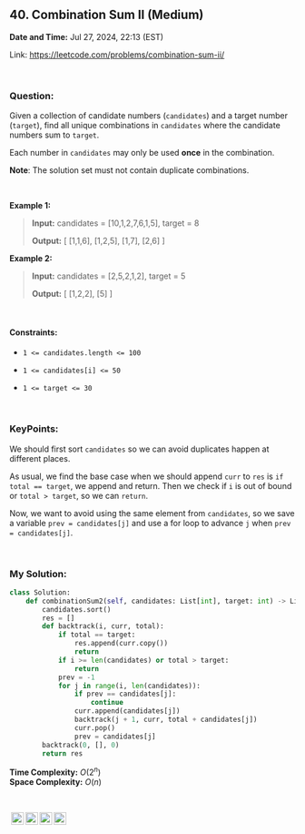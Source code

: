 ## 40. Combination Sum II (Medium)
**Date and Time:** Jul 27, 2024, 22:13 (EST)

Link: https://leetcode.com/problems/combination-sum-ii/

<br>

### Question:
Given a collection of candidate numbers (`candidates`) and a target number (`target`), find all unique combinations in `candidates` where the candidate numbers sum to `target`.

Each number in `candidates` may only be used **once** in the combination.

**Note**: The solution set must not contain duplicate combinations.

<br>

**Example 1:**
> **Input:** candidates = [10,1,2,7,6,1,5], target = 8
> 
> **Output:** 
[
[1,1,6],
[1,2,5],
[1,7],
[2,6]
]

**Example 2:**
> **Input:** candidates = [2,5,2,1,2], target = 5
> 
> **Output:** 
[
[1,2,2],
[5]
]

<br>

#### Constraints:
* `1 <= candidates.length <= 100`

* `1 <= candidates[i] <= 50`

* `1 <= target <= 30`

<br>

### KeyPoints: 
We should first sort `candidates` so we can avoid duplicates happen at different places.

As usual, we find the base case when we should append `curr` to `res` is `if total == target`, we append and return. Then we check if `i` is out of bound or `total > target`, so we can `return`. 

Now, we want to avoid using the same element from `candidates`, so we save a variable `prev = candidates[j]` and use a for loop to advance `j` when `prev = candidates[j]`.

<br>

### My Solution:
```python
class Solution:
    def combinationSum2(self, candidates: List[int], target: int) -> List[List[int]]:
        candidates.sort()
        res = []
        def backtrack(i, curr, total):
            if total == target:
                res.append(curr.copy())
                return
            if i >= len(candidates) or total > target:
                return
            prev = -1
            for j in range(i, len(candidates)):
                if prev == candidates[j]:
                    continue
                curr.append(candidates[j])
                backtrack(j + 1, curr, total + candidates[j])
                curr.pop()
                prev = candidates[j]
        backtrack(0, [], 0)
        return res
```
**Time Complexity:** $O(2^n)$ <br>
**Space Complexity:** $O(n)$

<br>

<img style="height:22px!important;margin-left:3px;vertical-align:text-bottom;" src="https://mirrors.creativecommons.org/presskit/icons/cc.svg?ref=chooser-v1" alt="CC BY-NC-SA" title="CC BY-NC-SA"><img style="height:22px!important;margin-left:3px;vertical-align:text-bottom;" src="https://mirrors.creativecommons.org/presskit/icons/by.svg?ref=chooser-v1" alt="BY: credit must be given to the creator" title="BY: credit must be given to the creator"><img style="height:22px!important;margin-left:3px;vertical-align:text-bottom;" src="https://mirrors.creativecommons.org/presskit/icons/nc.svg?ref=chooser-v1" alt="NC: Only noncommercial uses of the work are permitted" title="NC: Only noncommercial uses of the work are permitted"><img style="height:22px!important;margin-left:3px;vertical-align:text-bottom;" src="https://mirrors.creativecommons.org/presskit/icons/sa.svg?ref=chooser-v1" alt="SA: Adaptations must be shared under the same terms" title="SA: Adaptations must be shared under the same terms">